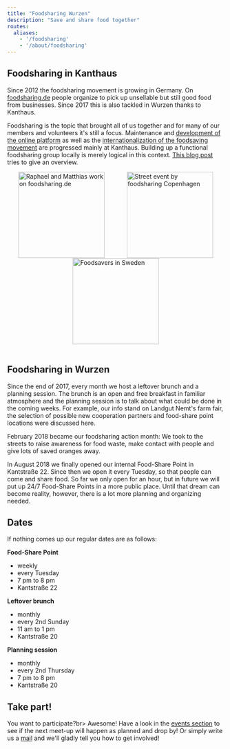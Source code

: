 ```yaml
---
title: "Foodsharing Wurzen"
description: "Save and share food together"
routes:
  aliases:
    - '/foodsharing'
    - '/about/foodsharing'
---
```


## Foodsharing in Kanthaus
Since 2012 the foodsharing movement is growing in Germany. On [foodsharing.de](https://foodsharing.de) people organize to pick up unsellable but still good food from businesses. Since 2017 this is also tackled in Wurzen thanks to Kanthaus.

Foodsharing is the topic that brought all of us together and for many of our members and volunteers it's still a focus. Maintenance and [development of the online platform](https://devblog.foodsharing.de/index.en.html) as well as the [internationalization of the foodsaving movement](https://foodsaving.world) are progressed mainly at Kanthaus. Building up a functional foodsharing group locally is merely logical in this context. [This blog post](/blog/2018-09-26_foodsharing) tries to give an overview.

<div style="display: flex; flex-wrap: wrap; justify-content: space-around;">
<img src="/pics/RaMaWork.jpg" alt="Raphael and Matthias work on foodsharing.de" width="200" />
<img src="/pics/fsCopSquare.jpg" alt="Street event by foodsharing Copenhagen" width="200" />
<img src="/pics/solikylCart.jpg" alt="Foodsavers in Sweden" width="200" />
</div>
<br/>

## Foodsharing in Wurzen
Since the end of 2017, every month we host a leftover brunch and a planning session. The brunch is an open and free breakfast in familiar atmosphere and the planning session is to talk about what could be done in the coming weeks. For example, our info stand on Landgut Nemt's farm fair, the selection of possible new cooperation partners and food-share point locations were discussed here.

February 2018 became our foodsharing action month: We took to the streets to raise awareness for food waste, make contact with people and give lots of saved oranges away.

In August 2018 we finally opened our internal Food-Share Point in Kantstraße 22. Since then we open it every Tuesday, so that people can come and share food. So far we only open for an hour, but in future we will put up 24/7 Food-Share Points in a more public place. Until that dream can become reality, however, there is a lot more planning and organizing needed.

## Dates
If nothing comes up our regular dates are as follows:

**Food-Share Point**
- weekly
- every Tuesday
- 7 pm to 8 pm
- Kantstraße 22

**Leftover brunch**
- monthly
- every 2nd Sunday
- 11 am to 1 pm
- Kantstraße 20

**Planning session**
- monthly
- every 2nd Thursday
- 7 pm to 8 pm
- Kantstraße 20

## Take part!
You want to participate?br>
Awesome! Have a look in the [events section](/events) to see if the next meet-up will happen as planned and drop by! Or simply write us a [mail](mailto:hello@kanthaus.online) and we'll gladly tell you how to get involved!
